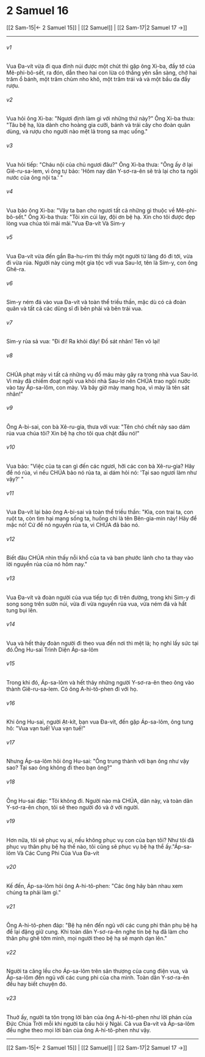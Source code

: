 # 2 Samuel 16

[[2 Sam-15|← 2 Samuel 15]] | [[2 Samuel]] | [[2 Sam-17|2 Samuel 17 →]]
***



###### v1 
Vua Đa-vít vừa đi qua đỉnh núi được một chút thì gặp ông Xi-ba, đầy tớ của Mê-phi-bô-sết, ra đón, dẫn theo hai con lừa có thắng yên sẵn sàng, chở hai trăm ổ bánh, một trăm chùm nho khô, một trăm trái vả và một bầu da đầy rượu. 

###### v2 
Vua hỏi ông Xi-ba: "Ngươi định làm gì với những thứ này?" Ông Xi-ba thưa: "Tâu bệ hạ, lừa dành cho hoàng gia cưỡi, bánh và trái cây cho đoàn quân dùng, và rượu cho người nào mệt lả trong sa mạc uống." 

###### v3 
Vua hỏi tiếp: "Cháu nội của chủ ngươi đâu?" Ông Xi-ba thưa: "Ông ấy ở lại Giê-ru-sa-lem, vì ông tự bảo: 'Hôm nay dân Y-sơ-ra-ên sẽ trả lại cho ta ngôi nước của ông nội ta.' " 

###### v4 
Vua bảo ông Xi-ba: "Vậy ta ban cho ngươi tất cả những gì thuộc về Mê-phi-bô-sết." Ông Xi-ba thưa: "Tôi xin cúi lạy, đội ơn bệ hạ. Xin cho tôi được đẹp lòng vua chúa tôi mãi mãi."Vua Đa-vít Và Sim-y 

###### v5 
Vua Đa-vít vừa đến gần Ba-hu-rim thì thấy một người từ làng đó đi tới, vừa đi vừa rủa. Người này cùng một gia tộc với vua Sau-lơ, tên là Sim-y, con ông Ghê-ra. 

###### v6 
Sim-y ném đá vào vua Đa-vít và toàn thể triều thần, mặc dù có cả đoàn quân và tất cả các dũng sĩ đi bên phải và bên trái vua. 

###### v7 
Sim-y rủa sả vua: "Đi đi! Ra khỏi đây! Đồ sát nhân! Tên vô lại! 

###### v8 
CHÚA phạt mày vì tất cả những vụ đổ máu mày gây ra trong nhà vua Sau-lơ. Vì mày đã chiếm đoạt ngôi vua khỏi nhà Sau-lơ nên CHÚA trao ngôi nước vào tay Áp-sa-lôm, con mày. Và bây giờ mày mang họa, vì mày là tên sát nhân!" 

###### v9 
Ông A-bi-sai, con bà Xê-ru-gia, thưa với vua: "Tên chó chết này sao dám rủa vua chúa tôi? Xin bệ hạ cho tôi qua chặt đầu nó!" 

###### v10 
Vua bảo: "Việc của ta can gì đến các ngươi, hỡi các con bà Xê-ru-gia? Hãy để nó rủa, vì nếu CHÚA bảo nó rủa ta, ai dám hỏi nó: 'Tại sao ngươi làm như vậy?' " 

###### v11 
Vua Đa-vít lại bảo ông A-bi-sai và toàn thể triều thần: "Kìa, con trai ta, con ruột ta, còn tìm hại mạng sống ta, huống chi là tên Bên-gia-min này! Hãy để mặc nó! Cứ để nó nguyền rủa ta, vì CHÚA đã bảo nó. 

###### v12 
Biết đâu CHÚA nhìn thấy nỗi khổ của ta và ban phước lành cho ta thay vào lời nguyền rủa của nó hôm nay." 

###### v13 
Vua Đa-vít và đoàn người của vua tiếp tục đi trên đường, trong khi Sim-y đi song song trên sườn núi, vừa đi vừa nguyền rủa vua, vừa ném đá và hất tung bụi lên. 

###### v14 
Vua và hết thảy đoàn người đi theo vua đến nơi thì mệt lả; họ nghỉ lấy sức tại đó.Ông Hu-sai Trình Diện Áp-sa-lôm 

###### v15 
Trong khi đó, Áp-sa-lôm và hết thảy những người Y-sơ-ra-ên theo ông vào thành Giê-ru-sa-lem. Có ông A-hi-tô-phen đi với họ. 

###### v16 
Khi ông Hu-sai, người Ạt-kít, bạn vua Đa-vít, đến gặp Áp-sa-lôm, ông tung hô: "Vua vạn tuế! Vua vạn tuế!" 

###### v17 
Nhưng Áp-sa-lôm hỏi ông Hu-sai: "Ông trung thành với bạn ông như vậy sao? Tại sao ông không đi theo bạn ông?" 

###### v18 
Ông Hu-sai đáp: "Tôi không đi. Người nào mà CHÚA, dân này, và toàn dân Y-sơ-ra-ên chọn, tôi sẽ theo người đó và ở với người. 

###### v19 
Hơn nữa, tôi sẽ phục vụ ai, nếu không phục vụ con của bạn tôi? Như tôi đã phục vụ thân phụ bệ hạ thế nào, tôi cũng sẽ phục vụ bệ hạ thể ấy."Áp-sa-lôm Và Các Cung Phi Của Vua Đa-vít 

###### v20 
Kế đến, Áp-sa-lôm hỏi ông A-hi-tô-phen: "Các ông hãy bàn nhau xem chúng ta phải làm gì." 

###### v21 
Ông A-hi-tô-phen đáp: "Bệ hạ nên đến ngủ với các cung phi thân phụ bệ hạ để lại đặng giữ cung. Khi toàn dân Y-sơ-ra-ên nghe tin bệ hạ đã làm cho thân phụ ghê tởm mình, mọi người theo bệ hạ sẽ mạnh dạn lên." 

###### v22 
Người ta căng lều cho Áp-sa-lôm trên sân thượng của cung điện vua, và Áp-sa-lôm đến ngủ với các cung phi của cha mình. Toàn dân Y-sơ-ra-ên đều hay biết chuyện đó. 

###### v23 
Thuở ấy, người ta tôn trọng lời bàn của ông A-hi-tô-phen như lời phán của Đức Chúa Trời mỗi khi người ta cầu hỏi ý Ngài. Cả vua Đa-vít và Áp-sa-lôm đều nghe theo mọi lời bàn của ông A-hi-tô-phen như vậy.

***
[[2 Sam-15|← 2 Samuel 15]] | [[2 Samuel]] | [[2 Sam-17|2 Samuel 17 →]]
